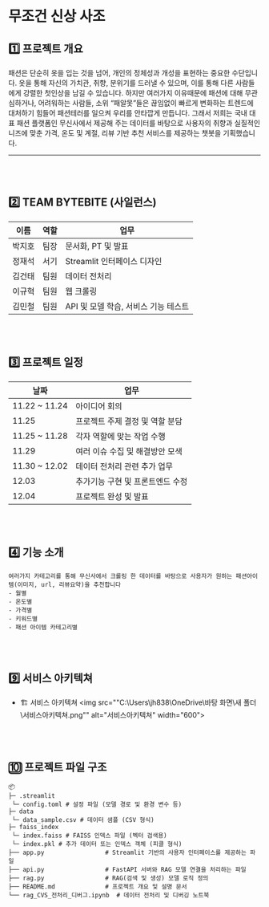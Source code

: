 # 무조건 신상 사조

## 1️⃣ 프로젝트 개요
패션은 단순히 옷을 입는 것을 넘어, 개인의 정체성과 개성을 표현하는 중요한 수단입니다. 옷을 통해 자신의 가치관, 취향, 분위기를 드러낼 수 있으며, 이를 통해 다른 사람들에게 강렬한 첫인상을 남길 수 있습니다. 
하지만 여러가지 이유때문에 패션에 대해 무관심하거나, 어려워하는 사람들, 소위 “패알못”들은  끊임없이 빠르게 변화하는 트렌드에 대처하기 힘들어 패션테러를 일으켜 우리를 안타깝게 만듭니다. 
그래서 저희는  국내 대표 패션 플랫폼인 무신사에서 제공해 주는 데이터를 바탕으로 사용자의 취향과 실질적인 니즈에 맞춘 가격, 온도 및 계절, 리뷰 기반 추천 서비스를 제공하는 챗봇을 기획했습니다.

---

<br><br>
## 2️⃣ TEAM BYTEBITE (사일런스)

| 이름  | 역할      | 업무         |
|-----|---------|------------|
| 박지호 | 팀장      | 문서화, PT 및 발표  |
| 정재석 | 서기     | Streamlit 인터페이스 디자인  |
| 김건태 | 팀원 | 데이터 전처리 |
| 이규혁 | 팀원      | 웹 크롤링 |
| 김민철 | 팀원      |  API 및 모델 학습, 서비스 기능 테스트 |

<br><br>

## 3️⃣ 프로젝트 일정
| 날짜            | 업무                 |
|---------------|--------------------|
| 11.22 ~ 11.24 | 아이디어 회의          |
| 11.25 | 프로젝트 주제 결정 및 역할 분담          |
| 11.25 ~ 11.28 | 각자 역할에 맞는 작업 수행 |
| 11.29 | 여러 이슈 수집 및 해결방안 모색 |
| 11.30 ~ 12.02 | 데이터 전처리 관련 추가 업무 |
| 12.03 | 추가기능 구현 및 프론트엔드 수정 |
| 12.04 | 프로젝트 완성 및 발표 |

<br><br>

## 4️⃣ 기능 소개
```
여러가지 카테고리를 통해 무신사에서 크롤링 한 데이터를 바탕으로 사용자가 원하는 패션아이템(이미지, url, 리뷰요약)을 추천합니다
- 월별
- 온도별
- 가격별
- 키워드별
- 패션 아이템 카테고리별
```
<br><br>

## 9️⃣ 서비스 아키텍쳐
- 🏗️ 서비스 아키텍쳐
    <img src=""C:\Users\jh838\OneDrive\바탕 화면\새 폴더\서비스아키텍쳐.png"" alt="서비스아키텍쳐" width="600">
</details>

<br><br>

## 🔟 프로젝트 파일 구조

```
📦
├─ .streamlit
 └─ config.toml # 설정 파일 (모델 경로 및 환경 변수 등)
├─ data
 └─ data_sample.csv # 데이터 샘플 (CSV 형식)
├─ faiss_index
 └─ index.faiss # FAISS 인덱스 파일 (벡터 검색용)
 └─ index.pkl # 추가 데이터 또는 인덱스 객체 (피클 형식)
├── app.py                 # Streamlit 기반의 사용자 인터페이스를 제공하는 파일
├── api.py                 # FastAPI 서버와 RAG 모델 연결을 처리하는 파일
├── rag.py                 # RAG(검색 및 생성) 모델 로직 정의
├── README.md              # 프로젝트 개요 및 설명 문서
└── rag_CVS_전처리_디버그.ipynb  # 데이터 전처리 및 디버깅 노트북
```

